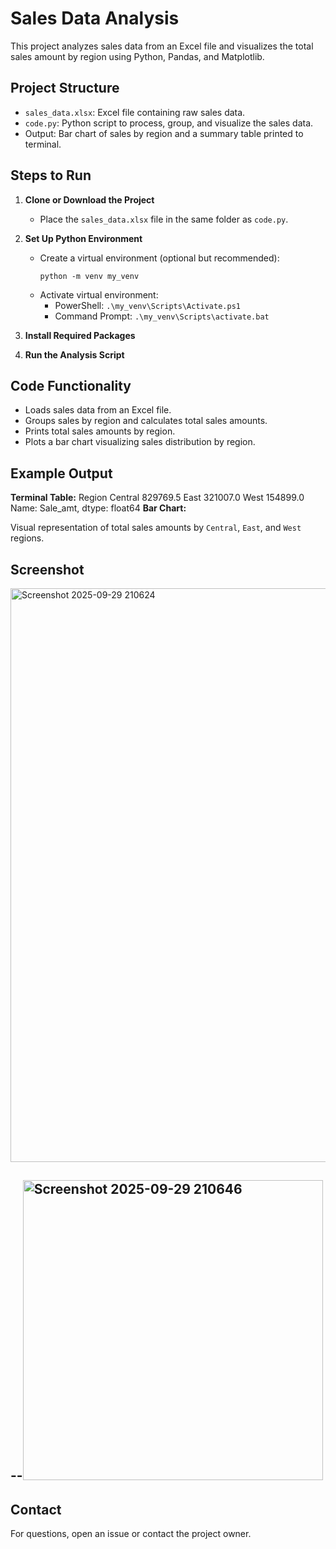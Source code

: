 # Sales Data Analysis

This project analyzes sales data from an Excel file and visualizes the total sales amount by region using Python, Pandas, and Matplotlib.

## Project Structure

- `sales_data.xlsx`: Excel file containing raw sales data.
- `code.py`: Python script to process, group, and visualize the sales data.
- Output: Bar chart of sales by region and a summary table printed to terminal.

## Steps to Run

1. **Clone or Download the Project**
   - Place the `sales_data.xlsx` file in the same folder as `code.py`.

2. **Set Up Python Environment**
   - Create a virtual environment (optional but recommended):
     ```
     python -m venv my_venv
     ```
   - Activate virtual environment:
     - PowerShell: `.\my_venv\Scripts\Activate.ps1`
     - Command Prompt: `.\my_venv\Scripts\activate.bat`

3. **Install Required Packages**

4. **Run the Analysis Script**

## Code Functionality

- Loads sales data from an Excel file.
- Groups sales by region and calculates total sales amounts.
- Prints total sales amounts by region.
- Plots a bar chart visualizing sales distribution by region.

## Example Output

**Terminal Table:**
Region
Central 829769.5
East 321007.0
West 154899.0
Name: Sale_amt, dtype: float64
**Bar Chart:**

Visual representation of total sales amounts by `Central`, `East`, and `West` regions.
## Screenshot 

<img width="918" alt="Screenshot 2025-09-29 210624" src="https://github.com/user-attachments/assets/e182a444-db7d-4a17-aa77-44fc60afe467" />

--<img width="480"  alt="Screenshot 2025-09-29 210646" src="https://github.com/user-attachments/assets/043bce97-5b87-4eb8-a1a3-4562adf61fb1" />
-

## Contact

For questions, open an issue or contact the project owner.

